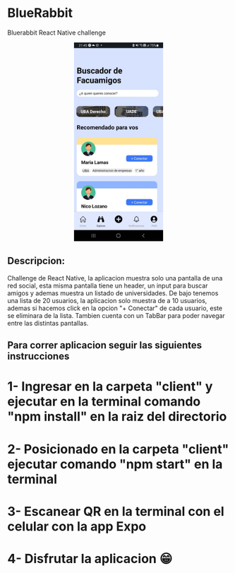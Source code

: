 # BlueRabbit
Bluerabbit React Native challenge

<p align="center">
  <img height="450" src="./client/assets/screen.jpeg" />
</p>

## Descripcion:
Challenge de React Native, la aplicacion muestra solo una pantalla de una red social, esta misma pantalla tiene un header, un input para buscar amigos y ademas muestra un listado de universidades. De bajo tenemos una lista de 20 usuarios, la aplicacion solo muestra de a 10 usuarios, ademas si hacemos click en la opcion "+ Conectar" de cada usuario, este se eliminara de la lista. Tambien cuenta con un TabBar para poder navegar entre las distintas pantallas.

## Para correr aplicacion seguir las siguientes instrucciones
# 1- Ingresar en la carpeta "client" y ejecutar en la terminal comando "npm install" en la raiz del directorio
# 2- Posicionado en la carpeta "client" ejecutar comando "npm start" en la terminal
# 3- Escanear QR en la terminal con el celular con la app Expo
# 4- Disfrutar la aplicacion 😁
